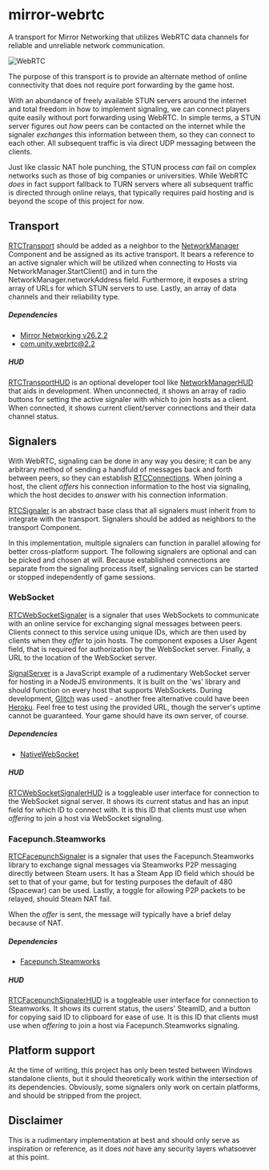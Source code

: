 # mirror-webrtc

A transport for Mirror Networking that utilizes WebRTC data channels for reliable and unreliable network communication.

![WebRTC](https://upload.wikimedia.org/wikipedia/commons/thumb/6/68/WebRTC_Logo.svg/150px-WebRTC_Logo.svg.png "WebRTC")

The purpose of this transport is to provide an alternate method of online connectivity that does not require port forwarding by the game host.

With an abundance of freely available STUN servers around the internet and total freedom in how to implement signaling, we can connect players quite easily without port forwarding using WebRTC. In simple terms, a STUN server figures out _how_ peers can be contacted on the internet while the signaler _exchanges_ this information between them, so they can connect to each other. All subsequent traffic is via direct UDP messaging between the clients.

Just like classic NAT hole punching, the STUN process _can_ fail on complex networks such as those of big companies or universities. While WebRTC _does_ in fact support fallback to TURN servers where all subsequent traffic is directed through online relays, that typically requires paid hosting and is beyond the scope of this project for now.

## Transport

[RTCTransport](./Unity/RTCTransport.cs) should be added as a neighbor to the [NetworkManager](https://mirror-networking.com/docs/Articles/Components/NetworkManager.html) Component and be assigned as its active transport. It bears a reference to an active signaler which will be utilized when connecting to Hosts via NetworkManager.StartClient() and in turn the NetworkManager.networkAddress field. Furthermore, it exposes a string array of URLs for which STUN servers to use. Lastly, an array of data channels and their reliability type.

##### Dependencies

- [Mirror Networking v26.2.2](https://github.com/vis2k/Mirror/releases/tag/v26.2.2)
- [com.unity.webrtc@2.2](https://docs.unity3d.com/Packages/com.unity.webrtc@2.2/manual/index.html)

##### HUD

[RTCTransportHUD](./Unity/RTCTransportHUD.cs) is an optional developer tool like [NetworkManagerHUD](https://mirror-networking.com/docs/Articles/Components/NetworkManagerHUD.html) that aids in development. When unconnected, it shows an array of radio buttons for setting the active signaler with which to join hosts as a client. When connected, it shows current client/server connections and their data channel status.

## Signalers

With WebRTC, signaling can be done in any way you desire; it can be any arbitrary method of sending a handfuld of messages back and forth between peers, so they can establish [RTCConnections](./Unity/RTCConnection.cs). When joining a host, the client _offers_ his connection information to the host via signaling, which the host decides to _answer_ with his connection information.

[RTCSignaler](./Unity/RTCSignaler.cs) is an abstract base class that all signalers must inherit from to integrate with the transport. Signalers should be added as neighbors to the transport Component.

In this implementation, multiple signalers can function in parallel allowing for better cross-platform support. The following signalers are optional and can be picked and chosen at will. Because established connections are separate from the signaling process itself, signaling services can be started or stopped independently of game sessions.

### WebSocket

[RTCWebSocketSignaler](./Unity/RTCWebSocketSignaler.cs) is a signaler that uses WebSockets to communicate with an online service for exchanging signal messages between peers. Clients connect to this service using unique IDs, which are then used by clients when they _offer_ to join hosts. The component exposes a User Agent field, that is required for authorization by the WebSocket server. Finally, a URL to the location of the WebSocket server.

[SignalServer](./SignalServer/server.js) is a JavaScript example of a rudimentary WebSocket server for hosting in a NodeJS environments. It is built on the 'ws' library and should function on every host that supports WebSockets. During development, [Glitch](https://glitch.com/) was used - another free alternative could have been [Heroku](https://heroku.com). Feel free to test using the provided URL, though the server's uptime cannot be guaranteed. Your game should have its own server, of course.

##### Dependencies

- [NativeWebSocket](https://github.com/endel/NativeWebSocket)

##### HUD

[RTCWebSocketSignalerHUD](./Unity/RTCWebSocketSignalerHUD.cs) is a toggleable user interface for connection to the WebSocket signal server. It shows its current status and has an input field for which ID to connect with. It is this ID that clients must use when _offering_ to join a host via WebSocket signaling.

### Facepunch.Steamworks

[RTCFacepunchSignaler](./Unity/RTCFacepunchSignaler.cs) is a signaler that uses the Facepunch.Steamworks library to exchange signal messages via Steamworks P2P messaging directly between Steam users. It has a Steam App ID field which should be set to that of your game, but for testing purposes the default of 480 (Spacewar) can be used. Lastly, a toggle for allowing P2P packets to be relayed, should Steam NAT fail.

When the _offer_ is sent, the message will typically have a brief delay because of NAT.

##### Dependencies

- [Facepunch.Steamworks](https://github.com/Facepunch/Facepunch.Steamworks)

##### HUD

[RTCFacepunchSignalerHUD](./Unity/RTCFacepunchSignalerHUD.cs) is a toggleable user interface for connection to Steamworks. It shows its current status, the users' SteamID, and a button for copying said ID to clipboard for ease of use. It is this ID that clients must use when _offering_ to join a host via Facepunch.Steamworks signaling.

## Platform support
At the time of writing, this project has only been tested between Windows standalone clients, but it should theoretically work within the intersection of its dependencies. Obviously, some signalers only work on certain platforms, and should be stripped from the project.

## Disclaimer
This is a rudimentary implementation at best and should only serve as inspiration or reference, as it does _not_ have any security layers whatsoever at this point.
